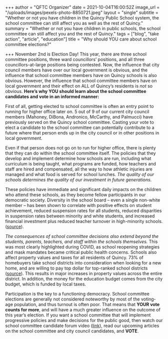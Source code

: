 +++
author = "QFTC Organizer"
date = 2021-10-04T16:00:52Z
image_url = "/uploads/images/pexels-photo-8850721.jpeg"
layout = "single"
subtitle = "Whether or not you have children in the Quincy Public School system, the school committee can still affect you as well as the rest of Quincy."
summary = "Whether or not you have children in public schools, the school committee can still affect you and the rest of Quincy."
tags = ["blog", "take action", "article", "education"]
title = "Why should YOU care about school committee elections?"

+++
November 2nd is Election Day! This year, there are three school committee positions, three ward councillors’ positions, and all three councillors-at-large positions being contested. Now, the influence that city council members have over our local government is obvious, and the influence that school committee members have on Quincy schools is also obvious. However, the influence that school committee members have on local government and their effect on ALL of Quincy’s residents is _not_ so obvious. **Here’s why YOU should learn about the school committee candidates and vote in an informed manner:**

First of all, getting elected to school committee is often an entry point to running for higher office later on. 5 out of 9 of our current city council members (Mahoney, DiBona, Andronico, McCarthy, and Palmucci) have previously served on the Quincy school committee. Casting your vote to elect a candidate to the school committee can potentially contribute to a future where that person ends up in the city council or in other positions in local government.

Even if that person does not go on to run for higher office, there is plenty that they can do within the school committee itself. The policies that they develop and implement determine how schools are run, including what curriculum is being taught, what programs are funded, how teachers and staff are hired and compensated, all the way to how athletic injuries are managed and what food is served for school lunches. _The quality of our schools determines the quality of our investment in future generations._

These policies have immediate and significant daily impacts on the children who attend these schools, as they become fellow participants in our democratic society. Diversity in the school board – even a single non-white member – has been shown to correlate with positive effects on student achievement, reduced suspension rates for all students, reduced disparities in suspension rates between minority and white students, and increased financial investment plus reduced teacher turnover in high-minority schools. ([source](https://www.edweek.org/leadership/why-school-board-diversity-matters/2020/11 "https://www.edweek.org/leadership/why-school-board-diversity-matters/2020/11")).

_The consequences of school committee decisions also extend beyond the students, parents, teachers, and staff within the schools themselves._ This was most clearly highlighted during COVID, as school reopening strategies and mask mandates became critical public health concerns. Schools also affect property values and taxes for all residents of Quincy. 73% of homebuyers take school districts into consideration when looking for a new home, and are willing to pay top dollar for top-ranked school districts ([source]()). This results in major increases in property values across the entire district. In addition, the money for the education budget comes from the city budget, which is funded by local taxes.

Participation is the key to a functioning democracy. School committee elections are generally not considered noteworthy by most of the voting-age population, and thus turnout is often poor. That means that **YOUR vote counts for more**, and will have a much greater influence on the outcome of this year’s election. If you want a school committee that will implement progressive policies and make decisions for the public good, then watch our school committee candidate forum video ([link]()), read our upcoming articles on the school committee and city council candidates, and **VOTE**.